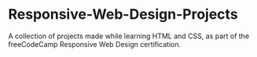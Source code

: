 # Responsive-Web-Design-Projects
A collection of projects made while learning HTML and CSS, as part of the freeCodeCamp Responsive Web Design certification.
